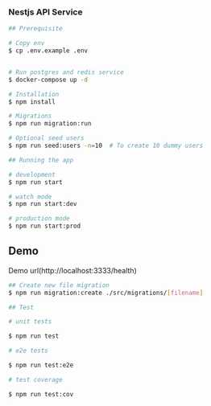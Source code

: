 ### Nestjs API Service

```bash
## Prerequisite

# Copy env
$ cp .env.example .env


# Run postgres and redis service
$ docker-compose up -d

# Installation
$ npm install

# Migrations
$ npm run migration:run

# Optional seed users
$ npm run seed:users -n=10  # To create 10 dummy users
```

```bash
## Running the app

# development
$ npm run start

# watch mode
$ npm run start:dev

# production mode
$ npm run start:prod

```

## Demo

Demo url(http://localhost:3333/health)

```bash
## Create new file migration
$ npm run migration:create ./src/migrations/[filename]

```

```bash
## Test

# unit tests

$ npm run test

# e2e tests

$ npm run test:e2e

# test coverage

$ npm run test:cov

```
